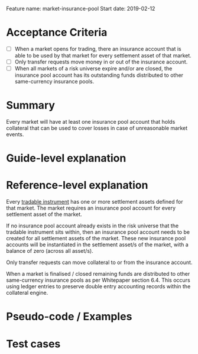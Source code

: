 Feature name: market-insurance-pool
Start date: 2019-02-12

# Acceptance Criteria
- [ ] When a market opens for trading, there an insurance account that is able to be used by that market for every settlement asset of that market.
- [ ] Only transfer requests move money in or out of the insurance account.
- [ ] When all markets of a risk universe expire and/or are closed, the insurance pool account has its outstanding funds distributed to other same-currency insurance pools.

# Summary
Every market will have at least one insurance pool account that holds collateral that can be used to cover losses in case of unreasonable market events.

# Guide-level explanation

# Reference-level explanation

Every [tradable instrument](./0001-market-framework) has one or more settlement assets defined for that market. The market requires an insurance pool account for every settlement asset of the market.

If no insurance pool account already exists in the risk universe that the tradable instrument sits within,  then an insurance pool account needs to be created for all settlement assets of the market. These new insurance pool accounts will be instantiated in the settlement asset/s of the market, with a balance of zero (across all asset/s).

Only transfer requests can move collateral to or from the insurance account.

When a market is finalised / closed remaining funds are distributed to other same-currency insurance pools as per Whitepaper section 6.4.  This occurs using ledger entries to preserve double entry accounting records within the collateral engine.

# Pseudo-code / Examples

# Test cases


